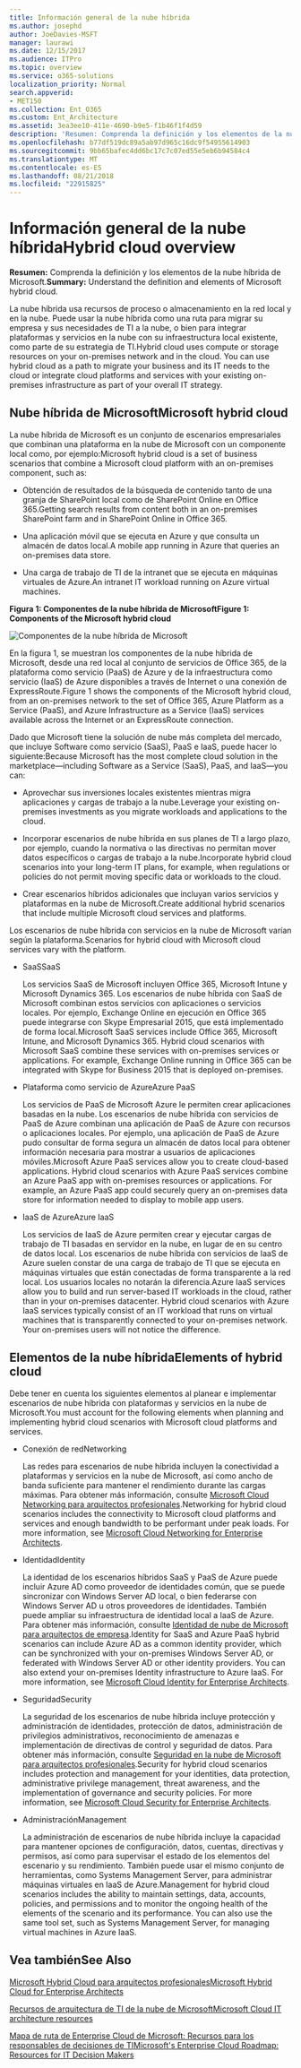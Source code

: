 ```yaml
---
title: Información general de la nube híbrida
ms.author: josephd
author: JoeDavies-MSFT
manager: laurawi
ms.date: 12/15/2017
ms.audience: ITPro
ms.topic: overview
ms.service: o365-solutions
localization_priority: Normal
search.appverid:
- MET150
ms.collection: Ent_O365
ms.custom: Ent_Architecture
ms.assetid: 3ea3ee10-411e-4690-b9e5-f1b46f1f4d59
description: 'Resumen: Comprenda la definición y los elementos de la nube híbrida de Microsoft.'
ms.openlocfilehash: b77df519dc89a5ab97d965c16dc9f54955614903
ms.sourcegitcommit: 9bb65bafec4dd6bc17c7c07ed55e5eb6b94584c4
ms.translationtype: MT
ms.contentlocale: es-ES
ms.lasthandoff: 08/21/2018
ms.locfileid: "22915825"
---
```

# <a name="hybrid-cloud-overview"></a><span data-ttu-id="9f3d5-103">Información general de la nube híbrida</span><span class="sxs-lookup"><span data-stu-id="9f3d5-103">Hybrid cloud overview</span></span>

 <span data-ttu-id="9f3d5-104">**Resumen:** Comprenda la definición y los elementos de la nube híbrida de Microsoft.</span><span class="sxs-lookup"><span data-stu-id="9f3d5-104">**Summary:** Understand the definition and elements of Microsoft hybrid cloud.</span></span>
  
<span data-ttu-id="9f3d5-p101">La nube híbrida usa recursos de proceso o almacenamiento en la red local y en la nube. Puede usar la nube híbrida como una ruta para migrar su empresa y sus necesidades de TI a la nube, o bien para integrar plataformas y servicios en la nube con su infraestructura local existente, como parte de su estrategia de TI.</span><span class="sxs-lookup"><span data-stu-id="9f3d5-p101">Hybrid cloud uses compute or storage resources on your on-premises network and in the cloud. You can use hybrid cloud as a path to migrate your business and its IT needs to the cloud or integrate cloud platforms and services with your existing on-premises infrastructure as part of your overall IT strategy.</span></span>
  
## <a name="microsoft-hybrid-cloud"></a><span data-ttu-id="9f3d5-107">Nube híbrida de Microsoft</span><span class="sxs-lookup"><span data-stu-id="9f3d5-107">Microsoft hybrid cloud</span></span>

<span data-ttu-id="9f3d5-108">La nube híbrida de Microsoft es un conjunto de escenarios empresariales que combinan una plataforma en la nube de Microsoft con un componente local como, por ejemplo:</span><span class="sxs-lookup"><span data-stu-id="9f3d5-108">Microsoft hybrid cloud is a set of business scenarios that combine a Microsoft cloud platform with an on-premises component, such as:</span></span> 
  
- <span data-ttu-id="9f3d5-109">Obtención de resultados de la búsqueda de contenido tanto de una granja de SharePoint local como de SharePoint Online en Office 365.</span><span class="sxs-lookup"><span data-stu-id="9f3d5-109">Getting search results from content both in an on-premises SharePoint farm and in SharePoint Online in Office 365.</span></span>
    
- <span data-ttu-id="9f3d5-110">Una aplicación móvil que se ejecuta en Azure y que consulta un almacén de datos local.</span><span class="sxs-lookup"><span data-stu-id="9f3d5-110">A mobile app running in Azure that queries an on-premises data store.</span></span>
    
- <span data-ttu-id="9f3d5-111">Una carga de trabajo de TI de la intranet que se ejecuta en máquinas virtuales de Azure.</span><span class="sxs-lookup"><span data-stu-id="9f3d5-111">An intranet IT workload running on Azure virtual machines.</span></span>
    
<span data-ttu-id="9f3d5-112">**Figura 1: Componentes de la nube híbrida de Microsoft**</span><span class="sxs-lookup"><span data-stu-id="9f3d5-112">**Figure 1: Components of the Microsoft hybrid cloud**</span></span>

![Componentes de la nube híbrida de Microsoft](media/Hybrid-Poster/MS-Hybrid-Cloud.png)
  
<span data-ttu-id="9f3d5-114">En la figura 1, se muestran los componentes de la nube híbrida de Microsoft, desde una red local al conjunto de servicios de Office 365, de la plataforma como servicio (PaaS) de Azure y de la infraestructura como servicio (IaaS) de Azure disponibles a través de Internet o una conexión de ExpressRoute.</span><span class="sxs-lookup"><span data-stu-id="9f3d5-114">Figure 1 shows the components of the Microsoft hybrid cloud, from an on-premises network to the set of Office 365, Azure Platform as a Service (PaaS), and Azure Infrastructure as a Service (IaaS) services available across the Internet or an ExpressRoute connection.</span></span>
  
<span data-ttu-id="9f3d5-115">Dado que Microsoft tiene la solución de nube más completa del mercado, que incluye Software como servicio (SaaS), PaaS e IaaS, puede hacer lo siguiente:</span><span class="sxs-lookup"><span data-stu-id="9f3d5-115">Because Microsoft has the most complete cloud solution in the marketplace—including Software as a Service (SaaS), PaaS, and IaaS—you can:</span></span>
  
- <span data-ttu-id="9f3d5-116">Aprovechar sus inversiones locales existentes mientras migra aplicaciones y cargas de trabajo a la nube.</span><span class="sxs-lookup"><span data-stu-id="9f3d5-116">Leverage your existing on-premises investments as you migrate workloads and applications to the cloud.</span></span>
    
- <span data-ttu-id="9f3d5-117">Incorporar escenarios de nube híbrida en sus planes de TI a largo plazo, por ejemplo, cuando la normativa o las directivas no permitan mover datos específicos o cargas de trabajo a la nube.</span><span class="sxs-lookup"><span data-stu-id="9f3d5-117">Incorporate hybrid cloud scenarios into your long-term IT plans, for example, when regulations or policies do not permit moving specific data or workloads to the cloud.</span></span>
    
- <span data-ttu-id="9f3d5-118">Crear escenarios híbridos adicionales que incluyan varios servicios y plataformas en la nube de Microsoft.</span><span class="sxs-lookup"><span data-stu-id="9f3d5-118">Create additional hybrid scenarios that include multiple Microsoft cloud services and platforms.</span></span>
    
<span data-ttu-id="9f3d5-119">Los escenarios de nube híbrida con servicios en la nube de Microsoft varían según la plataforma.</span><span class="sxs-lookup"><span data-stu-id="9f3d5-119">Scenarios for hybrid cloud with Microsoft cloud services vary with the platform.</span></span>
  
- <span data-ttu-id="9f3d5-120">SaaS</span><span class="sxs-lookup"><span data-stu-id="9f3d5-120">SaaS</span></span>
    
    <span data-ttu-id="9f3d5-p102">Los servicios SaaS de Microsoft incluyen Office 365, Microsoft Intune y Microsoft Dynamics 365. Los escenarios de nube híbrida con SaaS de Microsoft combinan estos servicios con aplicaciones o servicios locales. Por ejemplo, Exchange Online en ejecución en Office 365 puede integrarse con Skype Empresarial 2015, que está implementado de forma local.</span><span class="sxs-lookup"><span data-stu-id="9f3d5-p102">Microsoft SaaS services include Office 365, Microsoft Intune, and Microsoft Dynamics 365. Hybrid cloud scenarios with Microsoft SaaS combine these services with on-premises services or applications. For example, Exchange Online running in Office 365 can be integrated with Skype for Business 2015 that is deployed on-premises.</span></span>
    
- <span data-ttu-id="9f3d5-124">Plataforma como servicio de Azure</span><span class="sxs-lookup"><span data-stu-id="9f3d5-124">Azure PaaS</span></span>
    
    <span data-ttu-id="9f3d5-p103">Los servicios de PaaS de Microsoft Azure le permiten crear aplicaciones basadas en la nube. Los escenarios de nube híbrida con servicios de PaaS de Azure combinan una aplicación de PaaS de Azure con recursos o aplicaciones locales. Por ejemplo, una aplicación de PaaS de Azure pudo consultar de forma segura un almacén de datos local para obtener información necesaria para mostrar a usuarios de aplicaciones móviles.</span><span class="sxs-lookup"><span data-stu-id="9f3d5-p103">Microsoft Azure PaaS services allow you to create cloud-based applications. Hybrid cloud scenarios with Azure PaaS services combine an Azure PaaS app with on-premises resources or applications. For example, an Azure PaaS app could securely query an on-premises data store for information needed to display to mobile app users.</span></span>
    
- <span data-ttu-id="9f3d5-128">IaaS de Azure</span><span class="sxs-lookup"><span data-stu-id="9f3d5-128">Azure IaaS</span></span>
    
    <span data-ttu-id="9f3d5-p104">Los servicios de IaaS de Azure permiten crear y ejecutar cargas de trabajo de TI basadas en servidor en la nube, en lugar de en su centro de datos local. Los escenarios de nube híbrida con servicios de IaaS de Azure suelen constar de una carga de trabajo de TI que se ejecuta en máquinas virtuales que están conectadas de forma transparente a la red local. Los usuarios locales no notarán la diferencia.</span><span class="sxs-lookup"><span data-stu-id="9f3d5-p104">Azure IaaS services allow you to build and run server-based IT workloads in the cloud, rather than in your on-premises datacenter. Hybrid cloud scenarios with Azure IaaS services typically consist of an IT workload that runs on virtual machines that is transparently connected to your on-premises network. Your on-premises users will not notice the difference.</span></span>
    
## <a name="elements-of-hybrid-cloud"></a><span data-ttu-id="9f3d5-132">Elementos de la nube híbrida</span><span class="sxs-lookup"><span data-stu-id="9f3d5-132">Elements of hybrid cloud</span></span>

<span data-ttu-id="9f3d5-133">Debe tener en cuenta los siguientes elementos al planear e implementar escenarios de nube híbrida con plataformas y servicios en la nube de Microsoft.</span><span class="sxs-lookup"><span data-stu-id="9f3d5-133">You must account for the following elements when planning and implementing hybrid cloud scenarios with Microsoft cloud platforms and services.</span></span>
  
- <span data-ttu-id="9f3d5-134">Conexión de red</span><span class="sxs-lookup"><span data-stu-id="9f3d5-134">Networking</span></span>
    
    <span data-ttu-id="9f3d5-p105">Las redes para escenarios de nube híbrida incluyen la conectividad a plataformas y servicios en la nube de Microsoft, así como ancho de banda suficiente para mantener el rendimiento durante las cargas máximas. Para obtener más información, consulte [Microsoft Cloud Networking para arquitectos profesionales](microsoft-cloud-networking-for-enterprise-architects.md).</span><span class="sxs-lookup"><span data-stu-id="9f3d5-p105">Networking for hybrid cloud scenarios includes the connectivity to Microsoft cloud platforms and services and enough bandwidth to be performant under peak loads. For more information, see [Microsoft Cloud Networking for Enterprise Architects](microsoft-cloud-networking-for-enterprise-architects.md).</span></span>
    
- <span data-ttu-id="9f3d5-137">Identidad</span><span class="sxs-lookup"><span data-stu-id="9f3d5-137">Identity</span></span>
    
    <span data-ttu-id="9f3d5-p106">La identidad de los escenarios híbridos SaaS y PaaS de Azure puede incluir Azure AD como proveedor de identidades común, que se puede sincronizar con Windows Server AD local, o bien federarse con Windows Server AD u otros proveedores de identidades. También puede ampliar su infraestructura de identidad local a IaaS de Azure. Para obtener más información, consulte [Identidad de nube de Microsoft para arquitectos de empresa](microsoft-cloud-it-architecture-resources.md#identity).</span><span class="sxs-lookup"><span data-stu-id="9f3d5-p106">Identity for SaaS and Azure PaaS hybrid scenarios can include Azure AD as a common identity provider, which can be synchronized with your on-premises Windows Server AD, or federated with Windows Server AD or other identity providers. You can also extend your on-premises Identity infrastructure to Azure IaaS. For more information, see [Microsoft Cloud Identity for Enterprise Architects](microsoft-cloud-it-architecture-resources.md#identity).</span></span>
    
- <span data-ttu-id="9f3d5-141">Seguridad</span><span class="sxs-lookup"><span data-stu-id="9f3d5-141">Security</span></span>
    
    <span data-ttu-id="9f3d5-p107">La seguridad de los escenarios de nube híbrida incluye protección y administración de identidades, protección de datos, administración de privilegios administrativos, reconocimiento de amenazas e implementación de directivas de control y seguridad de datos. Para obtener más información, consulte [Seguridad en la nube de Microsoft para arquitectos profesionales](https://technet.microsoft.com/library/dn919927.aspx#security).</span><span class="sxs-lookup"><span data-stu-id="9f3d5-p107">Security for hybrid cloud scenarios includes protection and management for your identities, data protection, administrative privilege management, threat awareness, and the implementation of governance and security policies. For more information, see [Microsoft Cloud Security for Enterprise Architects](https://technet.microsoft.com/library/dn919927.aspx#security).</span></span>
    
- <span data-ttu-id="9f3d5-144">Administración</span><span class="sxs-lookup"><span data-stu-id="9f3d5-144">Management</span></span>
    
    <span data-ttu-id="9f3d5-p108">La administración de escenarios de nube híbrida incluye la capacidad para mantener opciones de configuración, datos, cuentas, directivas y permisos, así como para supervisar el estado de los elementos del escenario y su rendimiento. También puede usar el mismo conjunto de herramientas, como Systems Management Server, para administrar máquinas virtuales en IaaS de Azure.</span><span class="sxs-lookup"><span data-stu-id="9f3d5-p108">Management for hybrid cloud scenarios includes the ability to maintain settings, data, accounts, policies, and permissions and to monitor the ongoing health of the elements of the scenario and its performance. You can also use the same tool set, such as Systems Management Server, for managing virtual machines in Azure IaaS.</span></span>
    
## <a name="see-also"></a><span data-ttu-id="9f3d5-147">Vea también</span><span class="sxs-lookup"><span data-stu-id="9f3d5-147">See Also</span></span>

[<span data-ttu-id="9f3d5-148">Microsoft Hybrid Cloud para arquitectos profesionales</span><span class="sxs-lookup"><span data-stu-id="9f3d5-148">Microsoft Hybrid Cloud for Enterprise Architects</span></span>](microsoft-hybrid-cloud-for-enterprise-architects.md)
  
[<span data-ttu-id="9f3d5-149">Recursos de arquitectura de TI de la nube de Microsoft</span><span class="sxs-lookup"><span data-stu-id="9f3d5-149">Microsoft Cloud IT architecture resources</span></span>](microsoft-cloud-it-architecture-resources.md)

[<span data-ttu-id="9f3d5-150">Mapa de ruta de Enterprise Cloud de Microsoft: Recursos para los responsables de decisiones de TI</span><span class="sxs-lookup"><span data-stu-id="9f3d5-150">Microsoft's Enterprise Cloud Roadmap: Resources for IT Decision Makers</span></span>](https://sway.com/FJ2xsyWtkJc2taRD)
 


